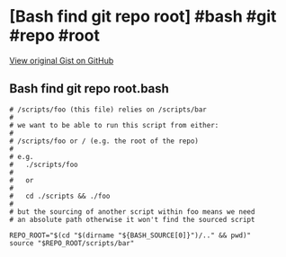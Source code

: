 # [Bash find git repo root] #bash #git #repo #root

[View original Gist on GitHub](https://gist.github.com/Integralist/340306f1938606a84667c9cc56af13f7)

## Bash find git repo root.bash

```shell
# /scripts/foo (this file) relies on /scripts/bar
#
# we want to be able to run this script from either:
#
# /scripts/foo or / (e.g. the root of the repo)
#
# e.g. 
# 	./scripts/foo
#
#   or
#
# 	cd ./scripts && ./foo
#
# but the sourcing of another script within foo means we need
# an absolute path otherwise it won't find the sourced script

REPO_ROOT="$(cd "$(dirname "${BASH_SOURCE[0]}")/.." && pwd)"
source "$REPO_ROOT/scripts/bar"
```

